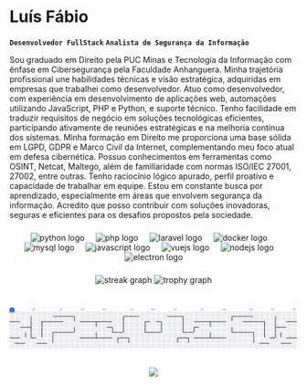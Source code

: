 #  Luís Fábio 

**`Desenvolvedor FullStack`**
**`Analista de Segurança da Informação`**

Sou graduado em Direito pela PUC Minas e Tecnologia da Informação com ênfase em Cibersegurança pela Faculdade Anhanguera. Minha trajetória profissional une habilidades técnicas e visão estratégica, adquiridas em empresas que trabalhei como desenvolvedor.
Atuo como desenvolvedor, com experiência em desenvolvimento de aplicações web, automações utilizando JavaScript, PHP e Python, e suporte técnico. Tenho facilidade em traduzir requisitos de negócio em soluções tecnológicas eficientes, participando ativamente de reuniões estratégicas e na melhoria contínua dos sistemas.
Minha formação em Direito me proporciona uma base sólida em LGPD, GDPR e Marco Civil da Internet, complementando meu foco atual em defesa cibernética. Possuo conhecimentos em ferramentas como OSINT, Netcat, Maltego, além de familiaridade com normas ISO/IEC 27001, 27002, entre outras.
Tenho raciocínio lógico apurado, perfil proativo e capacidade de trabalhar em equipe. Estou em constante busca por aprendizado, especialmente em áreas que envolvem segurança da informação. Acredito que posso contribuir com soluções inovadoras, seguras e eficientes para os desafios propostos pela sociedade.

###

<div align="center">
  <img src="https://skillicons.dev/icons?i=py" height="60" alt="python logo"  />
  <img width="12" />
  <img src="https://cdn.jsdelivr.net/gh/devicons/devicon/icons/php/php-original.svg" height="60" alt="php logo"  />
  <img width="12" />
  <img src="https://cdn.jsdelivr.net/gh/devicons/devicon/icons/laravel/laravel-original.svg" height="60" alt="laravel logo"  />
  <img width="12" />
  <img src="https://cdn.jsdelivr.net/gh/devicons/devicon/icons/docker/docker-plain.svg" height="60" alt="docker logo"  />
  <img width="12" />
  <img src="https://cdn.jsdelivr.net/gh/devicons/devicon/icons/mysql/mysql-original.svg" height="60" alt="mysql logo"  />
  <img width="12" />
  <img src="https://cdn.jsdelivr.net/gh/devicons/devicon/icons/javascript/javascript-original.svg" height="60" alt="javascript logo"  />
  <img width="12" />
  <img src="https://cdn.jsdelivr.net/gh/devicons/devicon/icons/vuejs/vuejs-original.svg" height="60" alt="vuejs logo"  />
  <img width="12" />
  <img src="https://cdn.jsdelivr.net/gh/devicons/devicon/icons/nodejs/nodejs-original.svg" height="60" alt="nodejs logo"  />
  <img width="12" />
  <img src="https://cdn.jsdelivr.net/gh/devicons/devicon/icons/electron/electron-original.svg" height="60" alt="electron logo"  />
</div>

###

<div align="center">
</div>

###

<div align="center">
  <img src="https://streak-stats.demolab.com?user=LFOSantos&locale=pt-br&mode=weekly&theme=tokyonight&hide_border=false&border_radius=5&order=3" height="150" alt="streak graph"  />
  <img src="https://github-profile-trophy.vercel.app?username=LFOSantos&theme=darkhub&column=-1&row=1&margin-w=8&margin-h=8&no-bg=false&no-frame=false&order=4" height="150" alt="trophy graph"  />
</div>

###

<br clear="both">

<picture>
  <source media="(prefers-color-scheme: dark)" srcset="https://raw.githubusercontent.com/LFOSantos/LFOSantos/output/pacman-contribution-graph-dark.svg">
  <source media="(prefers-color-scheme: light)" srcset="https://raw.githubusercontent.com/LFOSantos/LFOSantos/output/pacman-contribution-graph.svg">
  <img alt="pacman contribution graph" src="https://raw.githubusercontent.com/LFOSantos/LFOSantos/output/pacman-contribution-graph.svg">
</picture>

###

<div align="center">
  <img src="https://visitor-badge.laobi.icu/badge?page_id=LFOSantos.LFOSantos&left_color=blue&right_color=darkcyan&left_text=Visitas"  />
</div>

###
